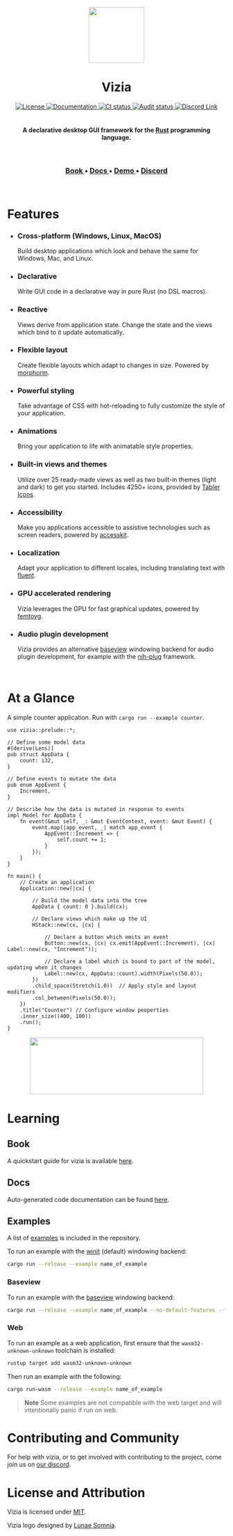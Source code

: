 <div align="center"><img src="https://raw.githubusercontent.com/vizia/vizia/main/assets/branding/vizia-logo-01.png" width="128px" height="128px"/><h1>Vizia</h1></div>

<div align="center">
  <!-- License -->
  <a href="https://github.com/vizia/vizia/blob/main/LICENSE">
    <img src="https://img.shields.io/crates/l/vizia"
    alt="License" />
  </a>
  <!-- Docs -->
  <a href="https://docs.vizia.dev">
    <img src="https://img.shields.io/badge/docs-website-blue" 
      alt="Documentation" />
  </a>
  <!-- CI -->
  <a href="https://github.com/vizia/vizia/actions/workflows/build.ym">
    <img src="https://github.com/vizia/vizia/actions/workflows/build.yml/badge.svg"
      alt="CI status" />
  </a>
  <!-- docs (TODO) -->
  <!-- Audit -->
  <a href="https://github.com/vizia/vizia/actions/workflows/audit.yml">
    <img src="https://github.com/vizia/vizia/actions/workflows/audit.yml/badge.svg"
      alt="Audit status" />
  </a>
  <!-- Discord -->
  <a href="https://discord.gg/aNkTPsRm2w">
    <img src="https://img.shields.io/discord/791142189005537332.svg?label=&logo=discord&logoColor=ffffff&color=7389D8&labelColor=6A7EC2" 
      alt="Discord Link" />
  </a>
</div>

<!-- [![Crates.io](https://img.shields.io/crates/v/vizia)](https://crates.io/crates/vizia) -->
<!-- [![docs.rs](https://img.shields.io/badge/docs-website-blue)](https://docs.rs/vizia/) -->

<br/>

<h4 align="center">A declarative desktop GUI framework for the <a href="https://www.rust-lang.org/">Rust</a> programming language.</h4>

<br/>

<div align="center">
  <h3>
    <a href="https://book.vizia.dev/"> Book </a>
    <span> • </span>
    <a href="https://docs.vizia.dev/"> Docs </a>
    <span> • </span>
    <a href="https://demo.vizia.dev/"> Demo </a>
    <span> • </span>
    <a href="https://discord.gg/aNkTPsRm2w"> Discord </a>
  </h3>
</div>

<br/>

# Features
- ### __Cross-platform (Windows, Linux, MacOS)__
  Build desktop applications which look and behave the same for Windows, Mac, and Linux.
- ### __Declarative__
  Write GUI code in a declarative way in pure Rust (no DSL macros).
- ### __Reactive__
  Views derive from application state. Change the state and the views which bind to it update automatically.
- ### __Flexible layout__
  Create flexible layouts which adapt to changes in size. Powered by [morphorm](https://github.com/vizia/morphorm).
- ### __Powerful styling__
  Take advantage of CSS with hot-reloading to fully customize the style of your application.
- ### __Animations__
  Bring your application to life with animatable style properties.
- ### __Built-in views and themes__
  Utilize over 25 ready-made views as well as two built-in themes (light and dark) to get you started. Includes 4250+ icons, provided by [Tabler Icons](https://tabler-icons.io).
- ### __Accessibility__
  Make you applications accessible to assistive technologies such as screen readers, powered by [accesskit](https://github.com/accesskit/accesskit).
- ### __Localization__
  Adapt your application to different locales, including translating text with [fluent](https://github.com/projectfluent/fluent-rs).
- ### __GPU accelerated rendering__
  Vizia leverages the GPU for fast graphical updates, powered by [femtovg](https://github.com/femtovg/femtovg).
- ### __Audio plugin development__
  Vizia provides an alternative [baseview](https://github.com/RustAudio/baseview) windowing backend for audio plugin development, for example with the [nih-plug](https://github.com/robbert-vdh/nih-plug) framework.

<br />

# At a Glance
A simple counter application. Run with `cargo run --example counter`.
```rust, no_run
use vizia::prelude::*;

// Define some model data
#[derive(Lens)]
pub struct AppData {
    count: i32,
}

// Define events to mutate the data
pub enum AppEvent {
    Increment,
}

// Describe how the data is mutated in response to events
impl Model for AppData {
    fn event(&mut self, _: &mut EventContext, event: &mut Event) {
        event.map(|app_event, _| match app_event {
            AppEvent::Increment => {
                self.count += 1;
            }
        });
    }
}

fn main() {
    // Create an application
    Application::new(|cx| {

        // Build the model data into the tree
        AppData { count: 0 }.build(cx);

        // Declare views which make up the UI
        HStack::new(cx, |cx| {
          
            // Declare a button which emits an event
            Button::new(cx, |cx| cx.emit(AppEvent::Increment), |cx| Label::new(cx, "Increment"));

            // Declare a label which is bound to part of the model, updating when it changes
            Label::new(cx, AppData::count).width(Pixels(50.0));
        })
        .child_space(Stretch(1.0))  // Apply style and layout modifiers
        .col_between(Pixels(50.0));
    })
    .title("Counter") // Configure window peoperties
    .inner_size((400, 100))
    .run();
}
```
<div align="center"><img src="https://raw.githubusercontent.com/vizia/vizia/main/assets/images/counter.png" width="400px" height="130px"/></div>


# Learning
## Book
A quickstart guide for vizia is available [here](https://book.vizia.dev).
## Docs
Auto-generated code documentation can be found [here](https://docs.vizia.dev).
## Examples

A list of [examples](https://github.com/vizia/vizia/tree/main/examples) is included in the repository.

To run an example with the [winit](https://github.com/rust-windowing/winit) (default) windowing backend:
```bash
cargo run --release --example name_of_example
```

### Baseview

To run an example with the [baseview](https://github.com/RustAudio/baseview) windowing backend:

```bash
cargo run --release --example name_of_example --no-default-features --features baseview
```

### Web
To run an example as a web application, first ensure that the `wasm32-unknown-unknown` toolchain is installed:

```bash
rustup target add wasm32-unknown-unknown
```

Then run an example with the following:

```bash
cargo run-wasm --release --example name_of_example
```

> **Note**
> Some examples are not compatible with the web target and will intentionally panic if run on web.

# Contributing and Community
For help with vizia, or to get involved with contributing to the project, come join us on [our discord](https://discord.gg/aNkTPsRm2w).

# License and Attribution
Vizia is licensed under [MIT](https://github.com/vizia/vizia/blob/main/LICENSE).

Vizia logo designed by [Lunae Somnia](https://github.com/LunaeSomnia).
